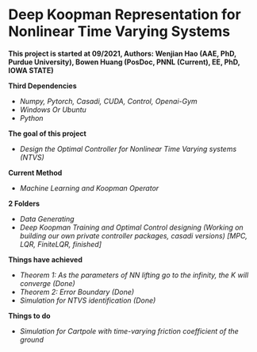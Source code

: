# Deep Koopman Representation for Nonlinear Time Varying Systems

**This project is started at 09/2021, Authors: Wenjian Hao (AAE, PhD, Purdue University), Bowen Huang (PosDoc, PNNL (Current), EE, PhD, IOWA STATE)** <br />

__Third Dependencies__ <br />
- *Numpy, Pytorch, Casadi, CUDA, Control, Openai-Gym*
- *Windows Or Ubuntu*
- *Python*

__The goal of this project__ <br />
- *Design the Optimal Controller for Nonlinear Time Varying systems (NTVS)*

__Current Method__<br />
- *Machine Learning and Koopman Operator*<br />

__2 Folders__<br />
- *Data Generating*<br />
- *Deep Koopman Training and Optimal Control designing \(Working on building our own private controller packages, casadi versions) [MPC, LQR, FiniteLQR, finished]*<br />

__Things have achieved__<br />
- *Theorem 1: As the parameters of NN lifting go to the infinity, the K will converge (Done)*<br />
- *Theorem 2: Error Boundary (Done)*<br />
- *Simulation for NTVS identification (Done)*<br />

__Things to do__<br />
- *Simulation for Cartpole with time-varying friction coefficient of the ground*<br />
